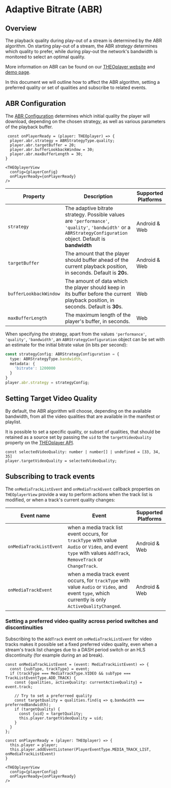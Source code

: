 # Adaptive Bitrate (ABR)

## Overview

The playback quality during play-out of a stream is determined by the ABR algorithm.
On starting play-out of a stream, the ABR *strategy* determines which quality to prefer, while during play-out the
network's bandwidth is
monitored to select an optimal quality.

More information on ABR can be found on our
[THEOplayer website](https://www.theoplayer.com/blog/abr-bandwidth-usage)
and [demo page](https://www.theoplayer.com/theoplayer-demo-optimized-video-abr).

In this document we will outline how to affect the ABR algorithm, setting a preferred quality or set of qualities and
subscribe to related events.

## ABR Configuration

The [ABR Configuration](../src/api/abr/ABRConfiguration.ts) determines which initial quality the player will download, depending
on the chosen strategy, as well as various parameters of the playback buffer.

```tsx
 const onPlayerReady = (player: THEOplayer) => {
  player.abr.strategy = ABRStrategyType.quality;
  player.abr.targetBuffer = 20;
  player.abr.bufferLookbackWindow = 30;
  player.abr.maxBufferLength = 30;
}

<THEOplayerView
  config={playerConfig}
  onPlayerReady={onPlayerReady}
/>
```

| Property               | Description                                                                                                                                                     | Supported Platforms |
|------------------------|-----------------------------------------------------------------------------------------------------------------------------------------------------------------|---------------------|
| `strategy`             | The adaptive bitrate strategy. Possible values are `'performance'`, `'quality'`, `'bandwidth'` or a `ABRStrategyConfiguration` object. Default is **bandwidth** | Android & Web       |
| `targetBuffer`         | The amount that the player should buffer ahead of the current playback position, in seconds. Default is **20**s.                                                | Android & Web       |
| `bufferLookbackWindow` | The amount of data which the player should keep in its buffer before the current playback position, in seconds. Default is **30**s.                             | Web                 |
| `maxBufferLength`      | The maximum length of the player's buffer, in seconds.                                                                                                          | Web                 |                 |

When specifying the strategy, apart from the values `'performance'`, `'quality'`, `'bandwidth'`,
an `ABRStrategyConfiguration`
object can be set with an estimate for the initial bitrate value (in bits per second):

```typescript
const strategyConfig: ABRStrategyConfiguration = {
  type: ABRStrategyType.bandwidth,
  metadata: {
    'bitrate': 1200000
  }
}
player.abr.strategy = strategyConfig;
```

## Setting Target Video Quality

By default, the ABR algorithm will choose, depending on the available bandwidth,
from all the video qualities that are available in the manifest or playlist.

It is possible to set a specific quality, or subset of qualities, that should be retained as
a source set by passing the `uid` to the `targetVideoQuality` property on the [THEOplayer API](../src/api/player/THEOplayer.ts).

```tsx
const selectedVideoQuality: number | number[] | undefined = [33, 34, 35]
player.targetVideoQuality = selectedVideoQuality;
```

## Subscribing to track events

The `onMediaTrackListEvent` and `onMediaTrackEvent` callback properties on `THEOplayerView` provide a way to perform actions
when the track list is modified, or when a track's current quality changes:

| Event name              | Event                                                                                                                                                         | Supported Platforms |
|-------------------------|---------------------------------------------------------------------------------------------------------------------------------------------------------------|---------------------|
| `onMediaTrackListEvent` | when a media track list event occurs, for `trackType` with value `Audio` or `Video`, and event `type` with values `AddTrack`, `RemoveTrack` or `ChangeTrack`. | Android & Web       |
| `onMediaTrackEvent`     | when a media track event occurs, for `trackType` with value `Audio` or `Video`, and event `type`, which currently is only `ActiveQualityChanged`.             | Android & Web       |

### Setting a preferred video quality across period switches and discontinuities

Subscribing to the `AddTrack` event on `onMediaTrackListEvent` for video tracks makes it possible set a
fixed preferred video quality, even when a stream's track list changes due to a DASH period switch or an
HLS discontinuity (for example during an ad break).

```tsx
const onMediaTrackListEvent = (event: MediaTrackListEvent) => {
  const {subType, trackType} = event;
  if (trackType === MediaTrackType.VIDEO && subType === TrackListEventType.ADD_TRACK) {
    const {qualities, activeQuality: currentActiveQuality} = event.track;

    // Try to set a preferreed quality
    const targetQuality = qualities.find(q => q.bandwidth === preferredBandwidth);
    if (targetQuality) {
      const {uid} = targetQuality;
      this.player.targetVideoQuality = uid;
    }
  }
};

const onPlayerReady = (player: THEOplayer) => {
  this.player = player;
  this.player.addEventListener(PlayerEventType.MEDIA_TRACK_LIST, onMediaTrackListEvent)
}

<THEOplayerView
  config={playerConfig}
  onPlayerReady={onPlayerReady}
/>
```
